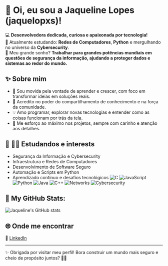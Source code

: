 # 👋 Oi, eu sou a Jaqueline Lopes (jaquelopxs)!

💻 **Desenvolvedora dedicada, curiosa e apaixonada por tecnologia!**  
🌱 Atualmente estudando: **Redes de Computadores**, **Python** e mergulhando no universo da **Cybersecurity**.  
🔐 Meu grande sonho? **Trabalhar para grandes potências mundiais em questões de segurança da informação, ajudando a proteger dados e sistemas ao redor do mundo.**  

## ✨ Sobre mim
- 🚀 Sou movida pela vontade de aprender e crescer, com foco em transformar ideias em soluções reais.  
- 🤝 Acredito no poder do compartilhamento de conhecimento e na força da comunidade.  
- 💡 Amo programar, explorar novas tecnologias e entender como as coisas funcionam por trás da tela.  
- 💖 Me esforço ao máximo nos projetos, sempre com carinho e atenção aos detalhes.   

## 🎯 🧑‍💻 Estudandos e interests
- Segurança da Informação e Cybersecurity  
- Infraestrutura e Redes de Computadores  
- Desenvolvimento de Software Seguro  
- Automação e Scripts em Python  
- Aprendizado contínuo e desafios tecnológicos
![C](https://img.shields.io/badge/C-00599C?style=flat-square&logo=c&logoColor=white)
![JavaScript](https://img.shields.io/badge/JavaScript-F7DF1E?style=flat-square&logo=javascript&logoColor=black)
![Python](https://img.shields.io/badge/Python-3776AB?style=flat-square&logo=python&logoColor=white)
![Java](https://img.shields.io/badge/Java-007396?style=flat-square&logo=java&logoColor=white)
![C++](https://img.shields.io/badge/C++-00599C?style=flat-square&logo=c%2B%2B&logoColor=white)
![Networks](https://img.shields.io/badge/Networks-%20🌐%20-0A66C2?style=flat-square)
![Cybersecurity](https://img.shields.io/badge/Cybersecurity-%20🔐%20-ff3860?style=flat-square)

## 🚀 My GitHub Stats:
![Jaqueline's GitHub stats](https://github-readme-stats.vercel.app/api?username=jaquelopxs&show_icons=true&theme=radical)

## 🌐 Onde me encontrar
💼 [LinkedIn](https://br.linkedin.com/in/jaqueline-lopes-303a97186?trk=public_profile_featured_profiles_mini-profile_title)

---

✨ Obrigada por visitar meu perfil! Bora construir um mundo mais seguro e cheio de propósito juntos? 🚀🔐
